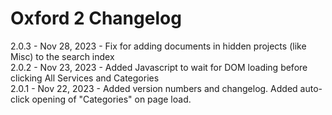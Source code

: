 Oxford 2 Changelog
==================

2.0.3 - Nov 28, 2023 - Fix for adding documents in hidden projects (like Misc) to the search index<br/>
2.0.2 - Nov 23, 2023 - Added Javascript to wait for DOM loading before clicking All Services and Categories<br/>
2.0.1 - Nov 22, 2023 - Added version numbers and changelog. Added auto-click opening of "Categories" on page load.<br/>

